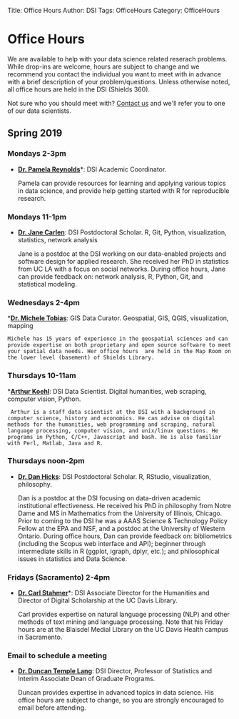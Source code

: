 Title: Office Hours
Author: DSI
Tags: OfficeHours
Category: OfficeHours

# Office Hours

We are available to help with your data science related reserach problems. While drop-ins are welcome, hours are subject to change and we recommend you contact the individual you want to meet with in advance with a brief description of your problem/questions. Unless otherwise noted, all office hours are held in the DSI (Shields 360). 

Not sure who you should meet with? [Contact us](mailto:datascience@ucdavis.edu) and we'll refer you to one of our data scientists.

## Spring 2019

### Mondays 2-3pm

* __[Dr. Pamela Reynolds](mailto:plreynolds@ucdavis.edu)__*: DSI Academic Coordinator. 

     Pamela can provide resources for learning and applying various topics in data science, and provide help getting started with R for reproducible research.

### Mondays 11-1pm

* __[Dr. Jane Carlen](mailto:jacarlen@ucdavis.edu)__: DSI Postdoctoral Scholar. R, Git, Python, visualization, statistics, network analysis
    
	 Jane is a postdoc at the DSI working on our data-enabled projects and software design for applied research. She received her PhD in statistics from UC LA with a focus on social networks. During office hours, Jane can provide feedback on: network analysis, R, Python, Git, and statistical modeling.

### Wednesdays 2-4pm
*__[Dr. Michele Tobias](mailto:mmtobias@ucdavis.edu)__: GIS Data Curator. Geospatial, GIS, QGIS, visualization, mapping

	Michele has 15 years of experience in the geospatial sciences and can provide expertise on both proprietary and open source software to meet your spatial data needs. Her office hours  are held in the Map Room on the lower level (basement) of Shields Library.
	 
### Thursdays 10-11am 

*__[Arthur Koehl](mailto:avkoehl@ucdavis.edu)__: DSI Data Scientist. Digital humanities, web scraping, computer vision, Python.

	 Arthur is a staff data scientist at the DSI with a background in computer science, history and economics. He can advise on digital methods for the humanities, web programming and scraping, natural language processing, computer vision, and unix/linux questions. He programs in Python, C/C++, Javascript and bash. He is also familiar with Perl, Matlab, Java and R.

### Thursdays noon-2pm

* __[Dr. Dan Hicks](mailto:djhicks@ucdavis.edu)__: DSI Postdoctoral Scholar. R, RStudio, visualization, philosophy.

	 Dan is a postdoc at the DSI focusing on data-driven academic institutional effectiveness. He received his PhD in philosophy from Notre Dame and MS in Mathematics from the University of Illinois, Chicago. Prior to coming to the DSI he was a AAAS Science & Technology Policy Fellow at the EPA and NSF, and a postdoc at the University of Western Ontario. During office hours, Dan can provide feedback on: bibliometrics (including the Scopus web interface and API); beginner through intermediate skills in R (ggplot, igraph, dplyr, etc.); and philosophical issues in statistics and Data Science.  

### Fridays (Sacramento) 2-4pm 

* __[Dr. Carl Stahmer](mailto:cstahmer@ucdavis.edu)__*: DSI Associate Director for the Humanities and Director of Digital Scholarship at the UC Davis Library. 

     Carl provides expertise on natural language processing (NLP) and other methods of text mining and language processing. Note that his Friday hours are at the Blaisdel Medial Library on the UC Davis Health campus in Sacramento.
	 
### Email to schedule a meeting

* __[Dr. Duncan Temple Lang](mailto:dtemplelang@ucdavis.edu)__: DSI Director, Professor of Statistics and Interim Associate Dean of Graduate Programs. 

     Duncan provides expertise in advanced topics in data science. His office hours are subject to change, so you are strongly encouraged to email before attending.
	 

